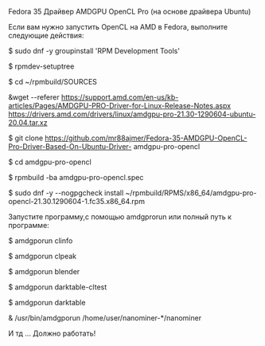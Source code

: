 Fedora 35 Драйвер AMDGPU OpenCL Pro (на основе драйвера Ubuntu)

Если вам нужно запустить OpenCL на AMD в Fedora, выполните следующие действия:

$ sudo dnf -y groupinstall 'RPM Development Tools'

$ rpmdev-setuptree

$ cd ~/rpmbuild/SOURCES

 &wget --referer https://support.amd.com/en-us/kb-articles/Pages/AMDGPU-PRO-Driver-for-Linux-Release-Notes.aspx https://drivers.amd.com/drivers/linux/amdgpu-pro-21.30-1290604-ubuntu-20.04.tar.xz

$ git clone https://github.com/mr88ajmer/Fedora-35-AMDGPU-OpenCL-Pro-Driver-Based-On-Ubuntu-Driver- amdgpu-pro-opencl

$ cd amdgpu-pro-opencl

$ rpmbuild -ba amdgpu-pro-opencl.spec

$ sudo dnf -y --nogpgcheck install ~/rpmbuild/RPMS/x86_64/amdgpu-pro-opencl-21.30.1290604-1.fc35.x86_64.rpm

Запустите программу,с помощью amdgprorun или полный путь к программе:

$ amdgporun clinfo

$ amdgporun clpeak

$ amdgporun blender

$ amdgporun darktable-cltest

$ amdgporun darktable

& /usr/bin/amdgporun /home/user/nanominer-*/nanominer

И тд ... Должно работать!
